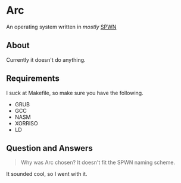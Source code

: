 # Arc
An operating system written in *mostly* [SPWN](https://github.com/Spu7Nix/SPWN-language)

## About
Currently it doesn't do anything.

## Requirements
I suck at Makefile, so make sure you have the following.

- GRUB
- GCC
- NASM
- XORRISO
- LD

## Question and Answers
> Why was Arc chosen? It doesn't fit the SPWN naming scheme.

It sounded cool, so I went with it.